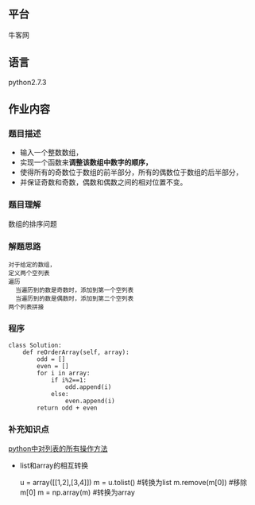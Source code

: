 ## 平台
牛客网

## 语言
python2.7.3

## 作业内容

### 题目描述
* 输入一个整数数组，
* 实现一个函数来**调整该数组中数字的顺序，**
* 使得所有的奇数位于数组的前半部分，所有的偶数位于数组的后半部分，
* 并保证奇数和奇数，偶数和偶数之间的相对位置不变。



### 题目理解
数组的排序问题



### 解题思路
    对于给定的数组，
    定义两个空列表
    遍历
      当遍历到的数是奇数时，添加到第一个空列表
      当遍历到的数是偶数时，添加到第二个空列表
    两个列表拼接




### 程序

    class Solution:
        def reOrderArray(self, array):
            odd = []
            even = []
            for i in array:
                if i%2==1:
                    odd.append(i)
                else:
                    even.append(i)
            return odd + even


### 补充知识点
[python中对列表的所有操作方法](https://blog.csdn.net/kingsm06507/article/details/76735906)

* list和array的相互转换

    u = array([[1,2],[3,4]])
    m = u.tolist()   #转换为list
    m.remove(m[0])    #移除m[0]
    m = np.array(m)    #转换为array
